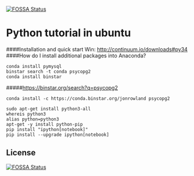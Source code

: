[![FOSSA Status](https://app.fossa.io/api/projects/git%2Bgithub.com%2FHartmarken%2FPython-1.svg?type=shield)](https://app.fossa.io/projects/git%2Bgithub.com%2FHartmarken%2FPython-1?ref=badge_shield)

Python tutorial in ubuntu
==========
####Installation and quick start
Win: http://continuum.io/downloads#py34
####How do I install additional packages into Anaconda?
```
conda install pymysql
binstar search -t conda psycopg2
conda install binstar
````
#####https://binstar.org/search?q=psycopg2
```
conda install -c https://conda.binstar.org/jonrowland psycopg2
```
```
sudo apt-get install python3-all
whereis python3
alias python=python3
apt-get -y install python-pip
pip install "ipython[notebook]"
pip install --upgrade ipython[notebook]

```



## License
[![FOSSA Status](https://app.fossa.io/api/projects/git%2Bgithub.com%2FHartmarken%2FPython-1.svg?type=large)](https://app.fossa.io/projects/git%2Bgithub.com%2FHartmarken%2FPython-1?ref=badge_large)